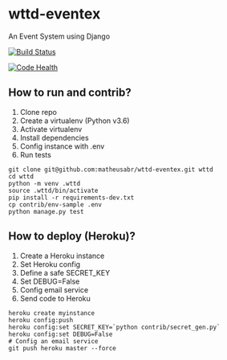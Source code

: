 # wttd-eventex
An Event System using Django

[![Build Status](https://travis-ci.org/matheusabr/wttd-eventex.svg?branch=master)](https://travis-ci.org/matheusabr/wttd-eventex)

[![Code Health](https://landscape.io/github/matheusabr/wttd-eventex/master/landscape.svg?style=flat)](https://landscape.io/github/matheusabr/wttd-eventex/master)

## How to run and contrib?

1. Clone repo
2. Create a virtualenv (Python v3.6)
3. Activate virtualenv
4. Install dependencies
5. Config instance with .env
6. Run tests

```console
git clone git@github.com:matheusabr/wttd-eventex.git wttd
cd wttd
python -m venv .wttd
source .wttd/bin/activate
pip install -r requirements-dev.txt
cp contrib/env-sample .env
python manage.py test
```

## How to deploy (Heroku)?
1. Create a Heroku instance
2. Set Heroku config
3. Define a safe SECRET_KEY
4. Set DEBUG=False
5. Config email service
6. Send code to Heroku

```console
heroku create myinstance
heroku config:push
heroku config:set SECRET_KEY=`python contrib/secret_gen.py`
heroku config:set DEBUG=False
# Config an email service
git push heroku master --force
```